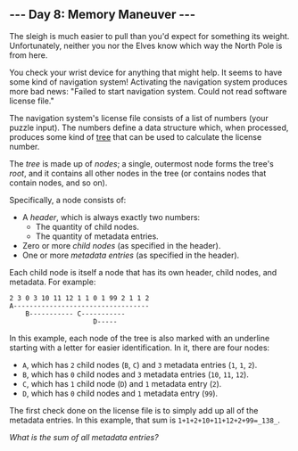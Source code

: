 ﻿
## --- Day 8: Memory Maneuver ---

The sleigh is much easier to pull than you'd expect for something its weight. Unfortunately, neither you nor the Elves know  which way  the North Pole is from here.

You check your wrist device for anything that might help. It seems to have some kind of navigation system! Activating the navigation system produces more bad news: "Failed to start navigation system. Could not read software license file."

The navigation system's license file consists of a list of numbers (your puzzle input). The numbers define a data structure which, when processed, produces some kind of  [tree](https://en.wikipedia.org/wiki/Tree_(data_structure))  that can be used to calculate the license number.

The  _tree_  is made up of  _nodes_; a single, outermost node forms the tree's  _root_, and it contains all other nodes in the tree (or contains nodes that contain nodes, and so on).

Specifically, a node consists of:

-   A  _header_, which is always exactly two numbers:
    -   The quantity of child nodes.
    -   The quantity of metadata entries.
-   Zero or more  _child nodes_  (as specified in the header).
-   One or more  _metadata entries_  (as specified in the header).

Each child node is itself a node that has its own header, child nodes, and metadata. For example:

```
2 3 0 3 10 11 12 1 1 0 1 99 2 1 1 2
A----------------------------------
    B----------- C-----------
                     D-----

```

In this example, each node of the tree is also marked with an underline starting with a letter for easier identification. In it, there are four nodes:

-   `A`, which has  `2`  child nodes (`B`,  `C`) and  `3`  metadata entries (`1`,  `1`,  `2`).
-   `B`, which has  `0`  child nodes and  `3`  metadata entries (`10`,  `11`,  `12`).
-   `C`, which has  `1`  child node (`D`) and  `1`  metadata entry (`2`).
-   `D`, which has  `0`  child nodes and  `1`  metadata entry (`99`).

The first check done on the license file is to simply add up all of the metadata entries. In this example, that sum is  `1+1+2+10+11+12+2+99=_138_`.

_What is the sum of all metadata entries?_